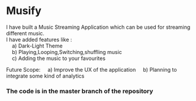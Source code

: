 # Musify
I have built a Music Streaming Application which can be used for streaming different music.  
I have added features like :  
&nbsp;&nbsp;&nbsp;&nbsp;a) Dark-Light Theme  
&nbsp;&nbsp;&nbsp;&nbsp;b) Playing,Looping,Switching,shuffling music  
&nbsp;&nbsp;&nbsp;&nbsp;c) Adding the music to your favourites

Future Scope:
&nbsp;&nbsp;&nbsp;&nbsp;a) Improve the UX of the application 
&nbsp;&nbsp;&nbsp;&nbsp;b) Planning to integrate some kind of analytics 
  
  ### The code is in the master branch of the repository
